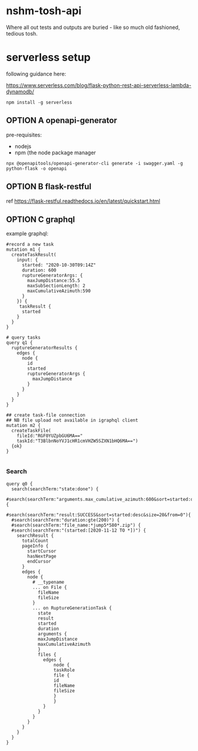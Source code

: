 # nshm-tosh-api
Where all out tests and outputs are buried  - like so much old fashioned, tedious tosh.


# serverless setup

following guidance here:

https://www.serverless.com/blog/flask-python-rest-api-serverless-lambda-dynamodb/

```
npm install -g serverless

```

## OPTION A openapi-generator


pre-requisites:
 - nodejs
 - npm (the node package manager

`npx @openapitools/openapi-generator-cli generate -i swagger.yaml -g python-flask -o openapi`


## OPTION B flask-restful

ref https://flask-restful.readthedocs.io/en/latest/quickstart.html


## OPTION C graphql

example graphql:

```
#record a new task
mutation m1 {
  createTaskResult(
    input: {
      started: "2020-10-30T09:14Z"
      duration: 600
      ruptureGeneratorArgs: {
        maxJumpDistance:55.5
        maxSubSectionLength: 2
        maxCumulativeAzimuth:590
      }
    }) {
     taskResult {
      started
    }
  }
}

# query tasks
query q1 {
  ruptureGeneratorResults {
    edges {
      node {
        id
        started
        ruptureGeneratorArgs {
          maxJumpDistance
        }
      }
    }
  }
}

## create task-file connection
## NB file upload not available in igraphql client
mutation m2 {
  createTaskFile(
  	fileId:"RGF0YUZpbGU6MA=="
  	taskId:"T3BlbnNoYVJ1cHR1cmVHZW5SZXN1bHQ6MA==")
  {ok}
}


```

### Search

```
query q0 {
  search(searchTerm:"state:done") {
  #search(searchTerm:"arguments.max_cumulative_azimuth:600&sort=started:desc&size=10&from=0") {
  #search(searchTerm:"result:SUCCESS&sort=started:desc&size=20&from=0"){
  #search(searchTerm:"duration:gte(200)") {
  #search(searchTerm:"file_name:*jump5*580*.zip") {
  #search(searchTerm:"(started:[2020-11-12 TO *])") {
    searchResult {
      totalCount
      pageInfo {
        startCursor
        hasNextPage
        endCursor
      }
      edges {
        node {
          # __typename
          ... on File {
            fileName
            fileSize
          }
          ... on RuptureGenerationTask {
            state
            result
            started
            duration
            arguments {
            maxJumpDistance
            maxCumulativeAzimuth
            }
            files {
              edges {
                  node {
                  taskRole
                  file {
                  id
                  fileName
                  fileSize
                  }
                  }
              }
            }
          }
        }
      }
    }
  }
}
```